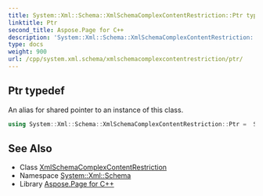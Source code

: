 ```yaml
---
title: System::Xml::Schema::XmlSchemaComplexContentRestriction::Ptr typedef
linktitle: Ptr
second_title: Aspose.Page for C++
description: 'System::Xml::Schema::XmlSchemaComplexContentRestriction::Ptr typedef. An alias for shared pointer to an instance of this class in C++.'
type: docs
weight: 900
url: /cpp/system.xml.schema/xmlschemacomplexcontentrestriction/ptr/
---
```

## Ptr typedef


An alias for shared pointer to an instance of this class.

```cpp
using System::Xml::Schema::XmlSchemaComplexContentRestriction::Ptr =  SharedPtr<XmlSchemaComplexContentRestriction>
```

## See Also

* Class [XmlSchemaComplexContentRestriction](../)
* Namespace [System::Xml::Schema](../../)
* Library [Aspose.Page for C++](../../../)
